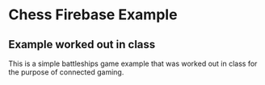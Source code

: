# Chess Firebase Example #

## Example worked out in class ##

This is a simple battleships game example that was worked out in class for the purpose of connected gaming.  

